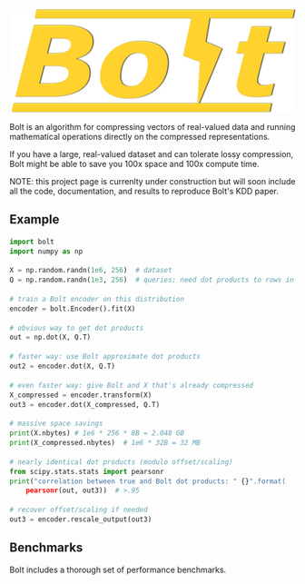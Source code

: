 
![Bolt](/assets/bolt.jpg?raw=true)

Bolt is an algorithm for compressing vectors of real-valued data and running mathematical operations directly on the compressed representations.

If you have a large, real-valued dataset and can tolerate lossy compression, Bolt might be able to save you 100x space and 100x compute time.

NOTE: this project page is currenlty under construction but will soon include all the code, documentation, and results to reproduce Bolt's KDD paper.


## Example

```python
import bolt
import numpy as np

X = np.random.randn(1e6, 256)  # dataset
Q = np.random.randn(1e3, 256)  # queries; need dot products to rows in X

# train a Bolt encoder on this distribution
encoder = bolt.Encoder().fit(X)

# obvious way to get dot products
out = np.dot(X, Q.T)

# faster way: use Bolt approximate dot products
out2 = encoder.dot(X, Q.T)

# even faster way: give Bolt and X that's already compressed
X_compressed = encoder.transform(X)
out3 = encoder.dot(X_compressed, Q.T)

# massive space savings
print(X.nbytes) # 1e6 * 256 * 8B = 2.048 GB
print(X_compressed.nbytes)  # 1e6 * 32B = 32 MB

# nearly identical dot products (modulo offset/scaling)
from scipy.stats.stats import pearsonr
print("correlation between true and Bolt dot products: " {}".format(
    pearsonr(out, out3))  # >.95

# recover offset/scaling if needed
out3 = encoder.rescale_output(out3)
```

## Benchmarks

Bolt includes a thorough set of performance benchmarks.

